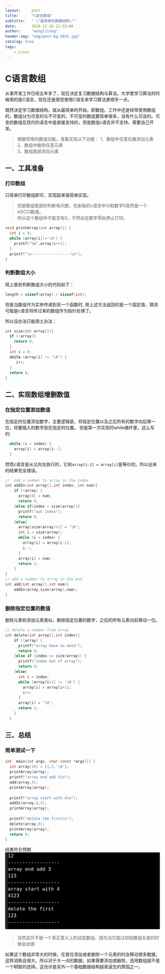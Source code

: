 ```yaml
---
layout:     post
title:      "C语言数组"
subtitle:   " \"最简单的数据结构\""
date:       2018-12-10 21:53:00
author:     "wanglilong"
header-img: "img/post-bg-2015.jpg"
catalog: true
tags:
    - Linux
---
```

# C语言数组
从事开发工作已经五年多了，现在决定复习数据结构与算法。大学里学习算法的时候用的是C语言，现在还是感觉使用C语言来学习算法更顺手一点。

既然决定学习数据结构，就从最简单的开始，即数组。工作中还是经常使用数组的，数组分为可变的与不可变的，不可变的数组要简单很多，没有什么可说的。可变的数组在现代的语言中是直接支持的，但是数组c语言并不支持，需要自己开发。

>根据常用的数组功能，准备实现以下功能：
>1、数组中任意位置添加元素     <br />
>2、数组中删除任意元素    <br />
>3、数组尾部添加元素    <br />

## 一、工具准备
### 打印数组
只简单打印数组即可，实现起来很简单实现。
>但是数组尾部的判断有问题，在新版的c语言中\0和数字0竟然是一个ASCCI数值。    <br />
>所以这个数组中不能含有0，不然会在数字零处停止打印。

```c
void printArray(int array[]) {
  int i = 0;
  while (array[i]!='\0') {
    printf("%d",array[i++]);
  }
  printf("\n------------------\n");
}
```
### 判断数组大小
网上查到判断数组大小的代码如下：
```c
length = sizeof(array) / sizeof(int);
```

但是当数组作为实参传递到另一个函数时, 用上述方法返回的是一个固定值，猜测可能是c语言将传过来的数组作为指针处理了。

所以没办法只能用土办法：

```c
int size(int array[]){
  if (!array){
    return 0;
  }
  int i = 0;
  while (array[i] != '\0') {
     i++;
  }
  return i;
}
```

## 二、实现数组增删数值
### 在指定位置添加数值
在指定的位置添加数字，主要逻辑是，将指定位置以及之后所有的数字向后移一位，将要插入的数字放在指定的位置。
但是第一次实现时while循环里，这么写的:
```c
  while (i > index) {
    array[i] = array[i--];
  }

```
然而c语言是从又向左执行的，它和`array[i-1] = array[i]`是等价的。所以出来的结果完全错误。
```c
//  add a number to array in the index
int addIn(int array[],int index, int num){
    if (!array) {
      array[0] = num;
      return 0;
    }else if(index > size(array)){
      printf("out index");
      return 0;
    }else{
      array[size(array)+1] = '\0';
      int i = size(array);
      while (i > index) {
        array[i] = array[i-1];
        i--;
      }
      array[i] = num;
      return 1;
    }
}
// add a number to array in the end
int add(int array[],int num){
    addIn(array,size(array),num);
}
```
### 删除指定位置的数值
删除元素和添加元素类似，删除指定位置的数字，之后的所有元素向前移动一位。
```c
// delete a number from array
int delete(int array[],int index){
    if (!array) {
      printf("array have no data");
      return 0;
    }else if (index >= size(array)) {
      printf("index out of array");
      return 0;
    }else{
      int i = index;
      while (array[i+1] != '\0') {
        array[i] = array[i+1];
        i++;
      }
      array[i] = '\0';
      return 1;
    }
  }

```

## 三、总结
### 简单测试一下
```c
int  main(int argc, char const *argv[]) {
  int array[10] = {1,2,'\0'};
  printArray(array);
  printf("array end add 3\n");
  add(array,3);
  printArray(array);

  printf("array start with 4\n");
  addIn(array,0,4);
  printArray(array);

  printf("delete the first\n");
  delete(array,0);
  printArray(array);
  return 0;
}
```
结果符合预期
![](/img/c/ArrayTest.png)
>当然这并不是一个真正意义上的动态数组，因为当它超过初始数组长度的时候会出错

如果这个数组非常大的时候，在首位添加或者删除一个元素的时会移动很多数据，这样消耗会很大。所以对于大一点的数据，如果需要添加或删除，选用数组就不是一个明智的选择。这也许是另外一个基础数据结构链表诞生的原因之一。
